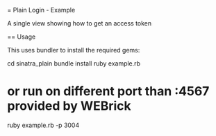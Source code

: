 = Plain Login - Example

A single view showing how to get an access token

== Usage

This uses bundler to install the required gems:

  cd sinatra_plain
  bundle install
  ruby example.rb
  
  # or run on different port than :4567 provided by WEBrick
  ruby example.rb -p 3004
